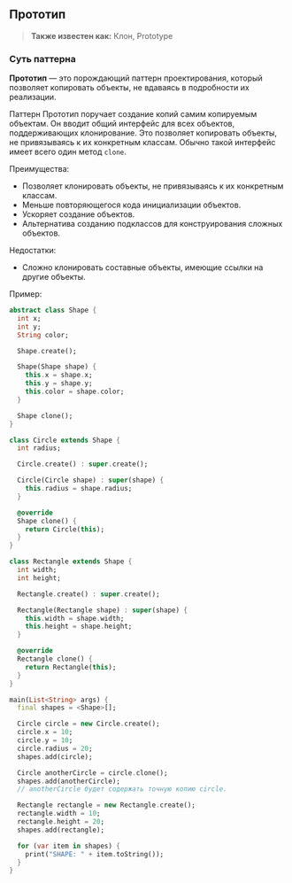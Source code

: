 
## Прототип

> **Также известен как:** Клон,  Prototype

### Суть паттерна

**Прототип** — это порождающий паттерн проектирования, который позволяет копировать объекты, не вдаваясь в подробности их реализации.


Паттерн Прототип поручает создание копий самим копируемым объектам. Он вводит общий интерфейс для всех объектов, поддерживающих клонирование. Это позволяет копировать объекты, не привязываясь к их конкретным классам. Обычно такой интерфейс имеет всего один метод `clone`.


Преимущества:

- Позволяет клонировать объекты, не привязываясь к их конкретным классам.
- Меньше повторяющегося кода инициализации объектов.
- Ускоряет создание объектов.
- Альтернатива созданию подклассов для конструирования сложных объектов.

Недостатки:

- Сложно клонировать составные объекты, имеющие ссылки на другие объекты.


Пример:

```dart
abstract class Shape {
  int x;
  int y;
  String color;

  Shape.create();

  Shape(Shape shape) {
    this.x = shape.x;
    this.y = shape.y;
    this.color = shape.color;
  }

  Shape clone();
}

class Circle extends Shape {
  int radius;

  Circle.create() : super.create();

  Circle(Circle shape) : super(shape) {
    this.radius = shape.radius;
  }

  @override
  Shape clone() {
    return Circle(this);
  }
}

class Rectangle extends Shape {
  int width;
  int height;

  Rectangle.create() : super.create();

  Rectangle(Rectangle shape) : super(shape) {
    this.width = shape.width;
    this.height = shape.height;
  }

  @override
  Rectangle clone() {
    return Rectangle(this);
  }
}

main(List<String> args) {
  final shapes = <Shape>[];

  Circle circle = new Circle.create();
  circle.x = 10;
  circle.y = 10;
  circle.radius = 20;
  shapes.add(circle);

  Circle anotherCircle = circle.clone();
  shapes.add(anotherCircle);
  // anotherCircle будет содержать точную копию circle.

  Rectangle rectangle = new Rectangle.create();
  rectangle.width = 10;
  rectangle.height = 20;
  shapes.add(rectangle);

  for (var item in shapes) {
    print("SHAPE: " + item.toString());
  }
}

```

